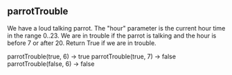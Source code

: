 ## parrotTrouble

We have a loud talking parrot. The "hour" parameter is the current hour time in the range 0..23. We are in trouble if the parrot is talking and the hour is before 7 or after 20. Return True if we are in trouble.

parrotTrouble(true, 6) → true
parrotTrouble(true, 7) → false
parrotTrouble(false, 6) → false
